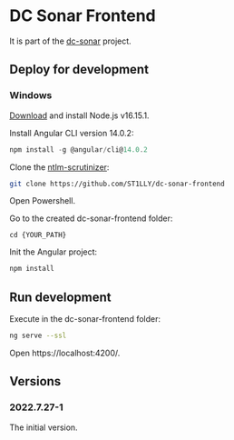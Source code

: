 # DC Sonar Frontend

It is part of the [dc-sonar](https://github.com/ST1LLY/dc-sonar) project.

## Deploy for development

### Windows

[Download](https://nodejs.org/download/release/v16.15.1/) and install Node.js v16.15.1.

Install Angular CLI version 14.0.2:

```powershell
npm install -g @angular/cli@14.0.2
```

Clone the [ntlm-scrutinizer](https://github.com/ST1LLY/ntlm-scrutinizer):

```bash
git clone https://github.com/ST1LLY/dc-sonar-frontend
```

Open Powershell.

Go to the created dc-sonar-frontend folder:

```
cd {YOUR_PATH}
```

Init the Angular project:

```powershell
npm install
```

## Run development

Execute in the dc-sonar-frontend folder:

```bash
ng serve --ssl
```

Open https://localhost:4200/.

## Versions

### 2022.7.27-1

The initial version.